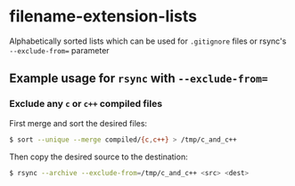 # filename-extension-lists
Alphabetically sorted lists which can be used for `.gitignore` files or rsync's `--exclude-from=` parameter

## Example usage for `rsync` with `--exclude-from=`
### Exclude any `c` or `c++` compiled files
First merge and sort the desired files:
```bash
$ sort --unique --merge compiled/{c,c++} > /tmp/c_and_c++
```

Then copy the desired source to the destination:
```bash
$ rsync --archive --exclude-from=/tmp/c_and_c++ <src> <dest>
```
